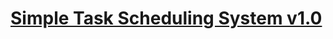 # [Simple Task Scheduling System v1.0](https://www.sourcecodester.com/php/15328/simple-task-scheduler-system-phpoop-free-source-code.html)
